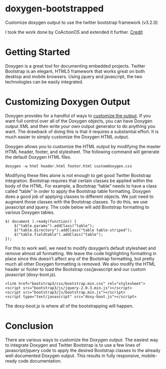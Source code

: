 doxygen-bootstrapped
===================

Customize doxygen output to use the twitter bootstrap framework (v3.2.0)

I took the work done by CoActionOS and extended it further. 
[Credit](http://coactionos.com/embedded%20design%20tips/2014/01/07/Tips-Integrating-Doxygen-and-Bootstrap/)

# Getting Started
Doxygen is a great tool for documenting embedded projects. Twitter Bootstrap is an elegant, HTML5 framework that works great on both desktop and mobile browsers. Using jquery and javascript, the two technologies can be easily integrated.

# Customizing Doxygen Output
Doxygen provides for a handful of ways to [customize the output](http://www.stack.nl/~dimitri/doxygen/manual/customize.html). If you want full control over all of the Doxygen objects, you can have Doxygen output XML and then write your own output generator to do anything you want. The drawback of doing this is that it requires a substantial effort. It is much easier to simply customize the Doxygen HTML output.

Doxygen allows you to customize the HTML output by modifying the master HTML header, footer, and stylesheet. The following command will generate the default Doxygen HTML files.

`doxygen -w html header.html footer.html customdoxygen.css`
 
Modifying these files alone is not enough to get good Twitter Bootstrap integration. Bootstrap requires that certain classes be applied within the body of the HTML. For example, a Bootstrap “table” needs to have a class called “table” in order to apply the Bootstrap table formatting. Doxygen does a good job of applying classes to different objects. We just need to augment those classes with the Bootstrap classes. To do this, we use javascript and jquery. The code below will add Bootstrap formatting to various Doxygen tables.

```
$( document ).ready(function() {
	$("table.params").addClass("table");
	$("table.directory").addClass("table table-striped");
	$("table.fieldtable").addClass("table");	
});
```

For this to work well, we need to modify doxygen’s default stylesheet and remove almost all formatting. We leave the code highlighting formatting in place since this doesn’t affect any of the Bootstrap formatting, but pretty much all other Doxygen formatting is removed.
We also modify the HTML header or footer to load the Bootstrap css/javascript and our custom javascript (doxy-boot.js).

```
<link href="bootstrap3/css/bootstrap.min.css" rel="stylesheet">
<script src="bootstrap3/js/jquery-2.0.3.min.js"></script>
<script src="bootstrap3/js/bootstrap.min.js"></script>
<script type="text/javascript" src="doxy-boot.js"></script>
```

The doxy-boot.js is where all of the bootstrapping will happen.

# Conclusion
There are various ways to customize the Doxygen output. The easiest way to integrate Doxygen and Twitter Bootstrap is to use a few lines of javascript/jquery code to apply the desired Bootstrap classes to the already well documented Doxygen output. This results in fully responsive, mobile-ready code documentation.